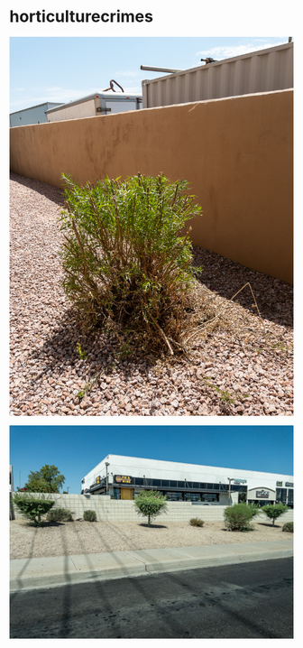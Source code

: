 # horticulturecrimes

![Horticulture Crime](/HorticultureCrimes.jpg)

![Horticulture Crime](/HortCrimes1.jpg)
